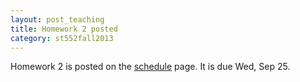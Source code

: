 ```yaml
---
layout: post_teaching
title: Homework 2 posted
category: st552fall2013
---
```


Homework 2 is posted on the [schedule](../../../schedule.html) page. It is due Wed, Sep 25.

